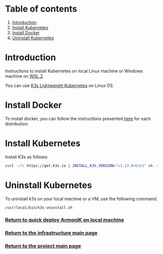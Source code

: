 # Table of contents

1. [Introduction](#introduction)
2. [Install Kubernetes](#install-kubernetes)
3. [Install Docker](#install-docker)
4. [Uninstall Kubernetes](#uninstall-kubernetes)

# Introduction

Instructions to install Kubernetes on local Linux machine or Windows machine on [WSL 2](wsl2.md).

You can use [K3s Lightweight Kubernetes](https://rancher.com/docs/k3s/latest/en/) on Linux OS.

# Install Docker

To install docker, you can follow the instructions presented [here](https://docs.docker.com/engine/install/) for each
distribution.

# Install Kubernetes

Install K3s as follows:

```bash
curl -sfL https://get.k3s.io | INSTALL_K3S_VERSION="v1.23.8+k3s1" sh -s - --write-kubeconfig-mode 644 --docker --write-kubeconfig ~/.kube/config
```

# Uninstall Kubernetes

To uninstall k3s on your local machine or a VM, use the following command:

```bash
/usr/local/bin/k3s-uninstall.sh
```

### [Return to quick deploy ArmoniK on local machine](../README.md#install-kubernetes)

### [Return to the infrastructure main page](../../../README.md)

### [Return to the project main page](../../../../README.md)

